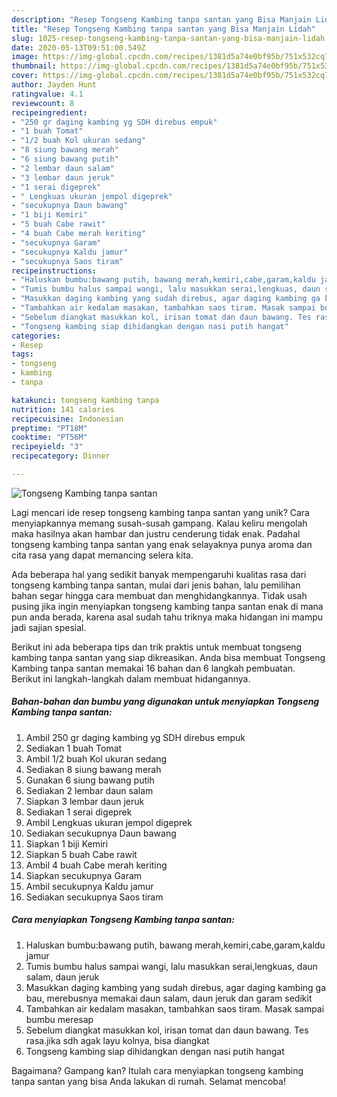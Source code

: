 ```yaml
---
description: "Resep Tongseng Kambing tanpa santan yang Bisa Manjain Lidah"
title: "Resep Tongseng Kambing tanpa santan yang Bisa Manjain Lidah"
slug: 1025-resep-tongseng-kambing-tanpa-santan-yang-bisa-manjain-lidah
date: 2020-05-13T09:51:00.549Z
image: https://img-global.cpcdn.com/recipes/1381d5a74e0bf95b/751x532cq70/tongseng-kambing-tanpa-santan-foto-resep-utama.jpg
thumbnail: https://img-global.cpcdn.com/recipes/1381d5a74e0bf95b/751x532cq70/tongseng-kambing-tanpa-santan-foto-resep-utama.jpg
cover: https://img-global.cpcdn.com/recipes/1381d5a74e0bf95b/751x532cq70/tongseng-kambing-tanpa-santan-foto-resep-utama.jpg
author: Jayden Hunt
ratingvalue: 4.1
reviewcount: 8
recipeingredient:
- "250 gr daging kambing yg SDH direbus empuk"
- "1 buah Tomat"
- "1/2 buah Kol ukuran sedang"
- "8 siung bawang merah"
- "6 siung bawang putih"
- "2 lembar daun salam"
- "3 lembar daun jeruk"
- "1 serai digeprek"
- " Lengkuas ukuran jempol digeprek"
- "secukupnya Daun bawang"
- "1 biji Kemiri"
- "5 buah Cabe rawit"
- "4 buah Cabe merah keriting"
- "secukupnya Garam"
- "secukupnya Kaldu jamur"
- "secukupnya Saos tiram"
recipeinstructions:
- "Haluskan bumbu:bawang putih, bawang merah,kemiri,cabe,garam,kaldu jamur"
- "Tumis bumbu halus sampai wangi, lalu masukkan serai,lengkuas, daun salam, daun jeruk"
- "Masukkan daging kambing yang sudah direbus, agar daging kambing ga bau, merebusnya memakai daun salam, daun jeruk dan garam sedikit"
- "Tambahkan air kedalam masakan, tambahkan saos tiram. Masak sampai bumbu meresap"
- "Sebelum diangkat masukkan kol, irisan tomat dan daun bawang. Tes rasa.jika sdh agak layu kolnya, bisa diangkat"
- "Tongseng kambing siap dihidangkan dengan nasi putih hangat"
categories:
- Resep
tags:
- tongseng
- kambing
- tanpa

katakunci: tongseng kambing tanpa 
nutrition: 141 calories
recipecuisine: Indonesian
preptime: "PT18M"
cooktime: "PT56M"
recipeyield: "3"
recipecategory: Dinner

---
```



![Tongseng Kambing tanpa santan](https://img-global.cpcdn.com/recipes/1381d5a74e0bf95b/751x532cq70/tongseng-kambing-tanpa-santan-foto-resep-utama.jpg)

Lagi mencari ide resep tongseng kambing tanpa santan yang unik? Cara menyiapkannya memang susah-susah gampang. Kalau keliru mengolah maka hasilnya akan hambar dan justru cenderung tidak enak. Padahal tongseng kambing tanpa santan yang enak selayaknya punya aroma dan cita rasa yang dapat memancing selera kita.



Ada beberapa hal yang sedikit banyak mempengaruhi kualitas rasa dari tongseng kambing tanpa santan, mulai dari jenis bahan, lalu pemilihan bahan segar hingga cara membuat dan menghidangkannya. Tidak usah pusing jika ingin menyiapkan tongseng kambing tanpa santan enak di mana pun anda berada, karena asal sudah tahu triknya maka hidangan ini mampu jadi sajian spesial.


Berikut ini ada beberapa tips dan trik praktis untuk membuat tongseng kambing tanpa santan yang siap dikreasikan. Anda bisa membuat Tongseng Kambing tanpa santan memakai 16 bahan dan 6 langkah pembuatan. Berikut ini langkah-langkah dalam membuat hidangannya.

<!--inarticleads1-->

##### Bahan-bahan dan bumbu yang digunakan untuk menyiapkan Tongseng Kambing tanpa santan:

1. Ambil 250 gr daging kambing yg SDH direbus empuk
1. Sediakan 1 buah Tomat
1. Ambil 1/2 buah Kol ukuran sedang
1. Sediakan 8 siung bawang merah
1. Gunakan 6 siung bawang putih
1. Sediakan 2 lembar daun salam
1. Siapkan 3 lembar daun jeruk
1. Sediakan 1 serai digeprek
1. Ambil  Lengkuas ukuran jempol digeprek
1. Sediakan secukupnya Daun bawang
1. Siapkan 1 biji Kemiri
1. Siapkan 5 buah Cabe rawit
1. Ambil 4 buah Cabe merah keriting
1. Siapkan secukupnya Garam
1. Ambil secukupnya Kaldu jamur
1. Sediakan secukupnya Saos tiram




<!--inarticleads2-->

##### Cara menyiapkan Tongseng Kambing tanpa santan:

1. Haluskan bumbu:bawang putih, bawang merah,kemiri,cabe,garam,kaldu jamur
1. Tumis bumbu halus sampai wangi, lalu masukkan serai,lengkuas, daun salam, daun jeruk
1. Masukkan daging kambing yang sudah direbus, agar daging kambing ga bau, merebusnya memakai daun salam, daun jeruk dan garam sedikit
1. Tambahkan air kedalam masakan, tambahkan saos tiram. Masak sampai bumbu meresap
1. Sebelum diangkat masukkan kol, irisan tomat dan daun bawang. Tes rasa.jika sdh agak layu kolnya, bisa diangkat
1. Tongseng kambing siap dihidangkan dengan nasi putih hangat




Bagaimana? Gampang kan? Itulah cara menyiapkan tongseng kambing tanpa santan yang bisa Anda lakukan di rumah. Selamat mencoba!
